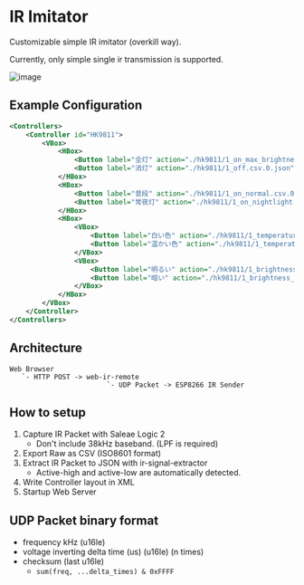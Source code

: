 # IR Imitator
Customizable simple IR imitator (overkill way).

Currently, only simple single ir transmission is supported.

![image](https://github.com/user-attachments/assets/e6441ff6-ce10-4197-ac49-8e65ca5d674f)

## Example Configuration
```xml
<Controllers>
	<Controller id="HK9811">
		<VBox>
			<HBox>
				<Button label="全灯" action="./hk9811/1_on_max_brightness.csv.0.json" />
				<Button label="消灯" action="./hk9811/1_off.csv.0.json" />
			</HBox>
			<HBox>
				<Button label="普段" action="./hk9811/1_on_normal.csv.0.json" />
				<Button label="常夜灯" action="./hk9811/1_on_nightlight.csv.0.json" />
			</HBox>
			<HBox>
				<VBox>
					<Button label="白い色" action="./hk9811/1_temperature_cold.csv.0.json" />
					<Button label="温かい色" action="./hk9811/1_temperature_warm.csv.0.json" />
				</VBox>
				<VBox>
					<Button label="明るい" action="./hk9811/1_brightness_light.csv.0.json" />
					<Button label="暗い" action="./hk9811/1_brightness_dark.csv.0.json" />
				</VBox>
			</HBox>
		</VBox>
	</Controller>
</Controllers>
```

## Architecture
```
Web Browser
   `- HTTP POST -> web-ir-remote
                        `- UDP Packet -> ESP8266 IR Sender
```

## How to setup
1. Capture IR Packet with Saleae Logic 2
   - Don't include 38kHz baseband. (LPF is required)
1. Export Raw as CSV (ISO8601 format)
1. Extract IR Packet to JSON with ir-signal-extractor
   - Active-high and active-low are automatically detected.
1. Write Controller layout in XML
1. Startup Web Server

## UDP Packet binary format
- frequency kHz (u16le)
- voltage inverting delta time (us) (u16le) (n times)
- checksum (last u16le)
  - `sum(freq, ...delta_times) & 0xFFFF`
